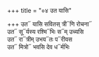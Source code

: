 +++
title = "०४ उत यासि"

+++
उत᳓ यासि सवितस् त्री᳓णि रोचना᳓  
उत᳓ सू᳓र्यस्य रश्मि᳓भिः स᳓म् उच्यसि  
उत᳓ रा᳓त्रीम् उभय᳓तः प᳓रीयस  
उत᳓ मित्रो᳓ भवसि देव ध᳓र्मभिः
